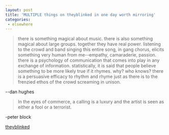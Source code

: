 ```yaml
---
layout: post
title: 'MULTIPLE things on theyblinked in one day worth mirroring'
categories:
 - elsewhere
---
```


<blockquote>there is something magical about music. there is also something magical about large groups. together they have real power. listening to the crowd and band singing this entire song, in gang chorus, elicits something very human from me--empathy, camaraderie, passion. there is a psychology of communication that comes into play in any exchange of information. statistically, it is said that people believe something to be more likely true if it rhymes. why? who knows? there is a persuasive efficacy to rhythm and rhyme just as there is to the frenzied ethos of the crowd screaming in unison.</blockquote>


--dan hughes


<blockquote>In the eyes of commerce,
a calling is a luxury
and the artist is seen as either
a fool or a terrorist.</blockquote>


-peter block





<a href="http://www.theyblinked.com/blog/">theyblinked</a>
